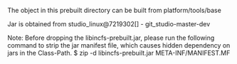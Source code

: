 The object in this prebuilt directory can be built from
	platform/tools/base

Jar is obtained from studio_linux@7219302[] - git_studio-master-dev

Note: Before dropping the libincfs-prebuilt.jar, please run
the following command to strip the jar manifest file,
which causes hidden dependency on jars in the Class-Path.
$ zip -d libincfs-prebuilt.jar META-INF/MANIFEST.MF
